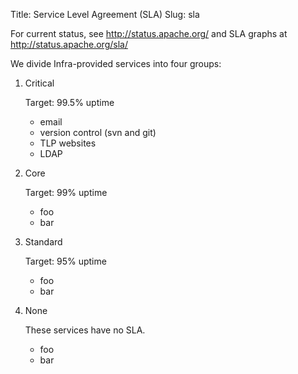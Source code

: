 Title: Service Level Agreement (SLA)
Slug: sla

For current status, see http://status.apache.org/ and SLA graphs at http://status.apache.org/sla/

We divide Infra-provided services into four groups:

1. Critical

   Target: 99.5% uptime
   * email
   * version control (svn and git)
   * TLP websites
   * LDAP

1. Core

   Target: 99% uptime
   * foo
   * bar

1. Standard

   Target: 95% uptime
   * foo
   * bar

1. None

   These services have no SLA.
   * foo
   * bar
